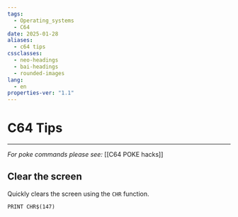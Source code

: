 ```yaml
---
tags:
  - Operating_systems
  - C64
date: 2025-01-28
aliases:
  - c64 tips
cssclasses:
  - neo-headings
  - bai-headings
  - rounded-images
lang:
  - en
properties-ver: "1.1"
---
```

# C64 Tips

***
*For poke commands please see:* [[C64 POKE hacks]]
## Clear the screen
Quickly clears the screen using the `CHR` function.

```
PRINT CHR$(147)
```
